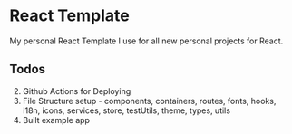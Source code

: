 # React Template

My personal React Template I use for all new personal projects for React.

## Todos

2. Github Actions for Deploying
3. File Structure setup - components, containers, routes, fonts, hooks, i18n, icons, services, store, testUtils, theme, types, utils
4. Built example app
